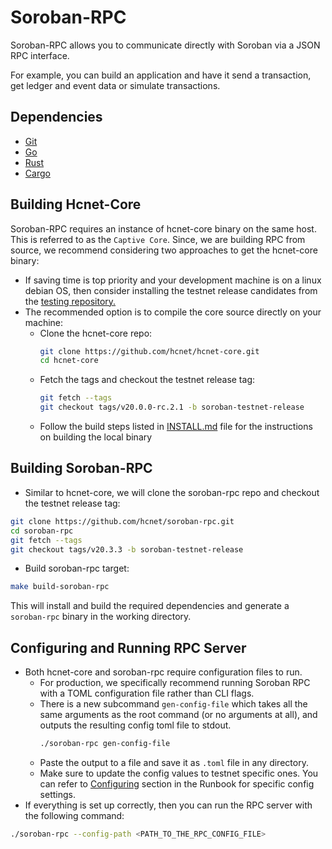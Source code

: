 # Soroban-RPC

Soroban-RPC allows you to communicate directly with Soroban via a JSON RPC interface.

For example, you can build an application and have it send a transaction, get ledger and event data or simulate transactions.

## Dependencies
  - [Git](https://git-scm.com/downloads)
  - [Go](https://golang.org/doc/install)
  - [Rust](https://www.rust-lang.org/tools/install)
  - [Cargo](https://doc.rust-lang.org/cargo/getting-started/installation.html)

## Building Hcnet-Core
Soroban-RPC requires an instance of hcnet-core binary on the same host. This is referred to as the `Captive Core`. 
Since, we are building RPC from source, we recommend considering two approaches to get the hcnet-core binary:
- If saving time is top priority and your development machine is on a linux debian OS, then consider installing the 
testnet release candidates from the [testing repository.](https://apt.hcnet.org/pool/unstable/s/hcnet-core/)
- The recommended option is to compile the core source directly on your machine:
    - Clone the hcnet-core repo:
        ```bash
        git clone https://github.com/hcnet/hcnet-core.git
        cd hcnet-core
        ```
    - Fetch the tags and checkout the testnet release tag:
        ```bash
        git fetch --tags
        git checkout tags/v20.0.0-rc.2.1 -b soroban-testnet-release
        ```
    - Follow the build steps listed in [INSTALL.md](https://github.com/hcnet/hcnet-core/blob/master/INSTALL.md) file for the instructions on building the local binary

## Building Soroban-RPC
- Similar to hcnet-core, we will clone the soroban-rpc repo and checkout the testnet release tag:
```bash
git clone https://github.com/hcnet/soroban-rpc.git
cd soroban-rpc
git fetch --tags
git checkout tags/v20.3.3 -b soroban-testnet-release
```
- Build soroban-rpc target:
```bash
make build-soroban-rpc
```
This will install and build the required dependencies and generate a `soroban-rpc` binary in the working directory.

## Configuring and Running RPC Server
- Both hcnet-core and soroban-rpc require configuration files to run. 
  - For production, we specifically recommend running Soroban RPC with a TOML configuration file rather than CLI flags. 
  - There is a new subcommand `gen-config-file` which takes all the same arguments as the root command (or no arguments at all), 
  and outputs the resulting config toml file to stdout.
      ```bash
      ./soroban-rpc gen-config-file
      ```
  - Paste the output to a file and save it as `.toml` file in any directory. 
  - Make sure to update the config values to testnet specific ones. You can refer to [Configuring](https://docs.google.com/document/d/1SIbrFWFgju5RAsi6stDyEtgTa78VEt8f3HhqCLoySx4/edit#heading=h.80d1jdtd7ktj) section in the Runbook for specific config settings.
- If everything is set up correctly, then you can run the RPC server with the following command:
```bash
./soroban-rpc --config-path <PATH_TO_THE_RPC_CONFIG_FILE>
```